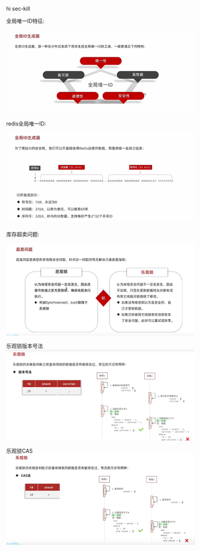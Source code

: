 hi sec-kill

全局唯一ID特征:

![avatar](00.global-id-features.jpg)

redis全局唯一ID:

![avatar](01.redis-global-id.jpg)


库存超卖问题:

![avatar](02.stock-over-sold.jpg)

乐观锁版本号法
![avatar](03.optimistic-lock-version.jpg)



乐观锁CAS
![avatar](04.optimistic-lock-cas.jpg)

